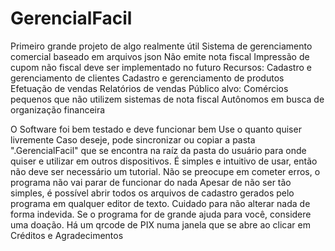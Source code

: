 # GerencialFacil
Primeiro grande projeto de algo realmente útil
Sistema de gerenciamento comercial baseado em arquivos json
Não emite nota fiscal
Impressão de cupom não fiscal deve ser implementado no futuro
Recursos:
  Cadastro e gerenciamento de clientes
  Cadastro e gerenciamento de produtos
  Efetuação de vendas
  Relatórios de vendas
Público alvo:
  Comércios pequenos que não utilizem sistemas de nota fiscal
  Autônomos em busca de organização financeira

O Software foi bem testado e deve funcionar bem
Use o quanto quiser livremente
Caso deseje, pode sincronizar ou copiar a pasta ".GerencialFacil" que se encontra na raíz da pasta do usuário para onde quiser e utilizar em outros dispositivos.
É simples e intuitivo de usar, então não deve ser necessário um tutorial.
Não se preocupe em cometer erros, o programa não vai parar de funcionar do nada
Apesar de não ser tão simples, é possível abrir todos os arquivos de cadastro gerados pelo programa em qualquer editor de texto. Cuidado para não alterar nada de forma indevida.
Se o programa for de grande ajuda para você, considere uma doação. Há um qrcode de PIX numa janela que se abre ao clicar em Créditos e Agradecimentos
